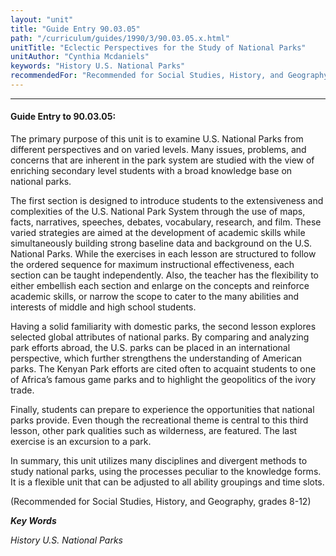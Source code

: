 ```yaml
---
layout: "unit"
title: "Guide Entry 90.03.05"
path: "/curriculum/guides/1990/3/90.03.05.x.html"
unitTitle: "Eclectic Perspectives for the Study of National Parks"
unitAuthor: "Cynthia Mcdaniels"
keywords: "History U.S. National Parks"
recommendedFor: "Recommended for Social Studies, History, and Geography, grades 8-12"
---
```

<body>
<hr/>
<h4>
Guide Entry to 90.03.05:
</h4>
The primary purpose of this unit is to examine U.S. National Parks from different perspectives and on varied levels. Many issues, problems, and concerns that are inherent in the park system are studied with the view of enriching secondary level students with a broad knowledge base on national parks.
<p>
The first section is designed to introduce students to the extensiveness and complexities of the U.S. National Park System through the use of maps, facts, narratives, speeches, debates, vocabulary, research, and film. These varied strategies are aimed at the development of academic skills while simultaneously building strong baseline data and background on the U.S. National Parks. While the exercises in each lesson are structured to follow the ordered sequence for maximum instructional effectiveness, each section can be taught independently. Also, the teacher has the flexibility to either embellish each section and enlarge on the concepts and reinforce academic skills, or narrow the scope to cater to the many abilities and interests of middle and high school students.
</p>
<p>
Having a solid familiarity with domestic parks, the second lesson explores selected global attributes of national parks. By comparing and analyzing park efforts abroad, the U.S. parks can be placed in an international perspective, which further strengthens the understanding of American parks. The Kenyan Park efforts are cited often to acquaint students to one of Africa’s famous game parks and to highlight the geopolitics of the ivory trade.
</p>
<p>
Finally, students can prepare to experience the opportunities that national parks provide. Even though the recreational theme is central to this third lesson, other park qualities such as wilderness, are featured. The last exercise is an excursion to a park.
</p>
<p>
In summary, this unit utilizes many disciplines and divergent methods to study national parks, using the processes peculiar to the knowledge forms. It is a flexible unit that can be adjusted to all ability groupings and time slots.
</p>
<p>
(Recommended for Social Studies, History, and Geography, grades 8-12)
</p>
<p>
<b>
<i>
Key Words
</i>
</b>
<br/>
</p>
<p>
<i>
History U.S. National Parks
</i>
</p>
</body>